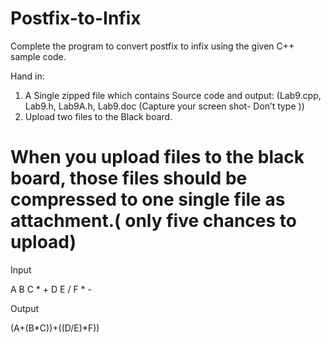 # Postfix-to-Infix

Complete the program to convert postfix to infix using the given C++ sample code. 

Hand in:
1) A Single zipped file which contains Source code and output:
(Lab9.cpp, Lab9.h, Lab9A.h, Lab9.doc (Capture your screen shot- Don’t type ))
2) Upload two files to the Black board.
 
# When you upload files to the black board, those files should be compressed to one single file as attachment.( only five chances to upload)

Input 

A B C * + D E / F * -

Output

(A+(B*C))+((D/E)*F))

